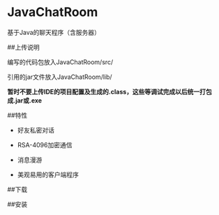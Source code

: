 # JavaChatRoom
基于Java的聊天程序（含服务器）

##上传说明

编写的代码包放入JavaChatRoom/src/

引用的jar文件放入JavaChatRoom/lib/

**暂时不要上传IDE的项目配置及生成的.class，这些等调试完成以后统一打包成.jar或.exe**

##特性

- 好友私密对话

- RSA-4096加密通信

- 消息漫游

- 美观易用的客户端程序

##下载

##安装
